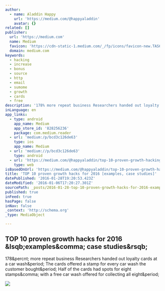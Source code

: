 ```yaml
---
author:
  - name: Aladdin Happy
    url: 'https://medium.com/@happyaladdin'
    avatar: {}
related: []
publisher:
  url: 'https://medium.com'
  name: Medium
  favicon: 'https://cdn-static-1.medium.com/_/fp/icons/favicon-new.TAS6uQ-Y7kcKgi0xjcYHXw.ico'
  domain: medium.com
keywords:
  - hacking
  - increase
  - bonus
  - source
  - http
  - email
  - sumome
  - growth
  - cards
  - free
description: '178% more repeat business Researchers handed out loyalty cards at a car wash. The cards offered a stamp for every car wash the customer bought. Half of the cards had spots for eight stamps, with a free car wash offered for collecting all eight.'
inLanguage: en
app_links:
  - type: android
    app_name: Medium
    app_store_id: '828256236'
    package: com.medium.reader
  - url: 'medium:/p/bcd3c126de63'
    type: ios
    app_name: Medium
  - url: 'medium://p/bcd3c126de63'
    type: android
  - url: 'https://medium.com/@happyaladdin/top-10-proven-growth-hacking-ideas-for-2016-bcd3c126de63'
    type: web
isBasedOnUrl: 'https://medium.com/@happyaladdin/top-10-proven-growth-hacking-ideas-for-2016-bcd3c126de63#.17dtpgk5q'
title: 'TOP 10 proven growth hacks for 2016 [examples, case studies]'
datePublished: '2016-01-28T19:20:53.423Z'
dateModified: '2016-01-06T17:20:27.301Z'
sourcePath: _posts/2016-01-28-top-10-proven-growth-hacks-for-2016-examples-case-studies.md
published: true
inFeed: true
hasPage: false
inNav: false
_context: 'http://schema.org'
_type: MediaObject

---
```

<article style=""><h1>TOP 10 proven growth hacks for 2016 &amp;lsqb;examples&amp;comma; case studies&amp;rsqb;</h1><p>178&amp;percnt; more repeat business Researchers handed out loyalty cards at a car wash&amp;period; The cards offered a stamp for every car wash the customer bought&amp;period; Half of the cards had spots for eight stamps&amp;comma; with a free car wash offered for collecting all eight&amp;period;</p><img src="https://cdn-images-1.medium.com/max/800/1*EMRtgZlJfyfIkJkBsMrcHg.jpeg" /></article>